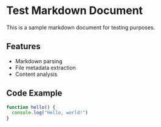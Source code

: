# Test Markdown Document

This is a sample markdown document for testing purposes.

## Features

- Markdown parsing
- File metadata extraction
- Content analysis

## Code Example

```typescript
function hello() {
  console.log("Hello, world!")
}
```
